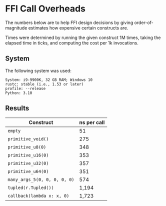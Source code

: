 

# FFI Call Overheads

The numbers below are to help FFI design decisions by giving order-of-magnitude estimates how
expensive certain constructs are.

Times were determined by running the given construct 1M times, taking the elapsed time in ticks,
and computing the cost per 1k invocations.


## System

The following system was used:    

```
System: i9-9900K, 32 GB RAM; Windows 10
rustc: stable (i.e., 1.53 or later)
profile: --release
Python: 3.10
```

## Results

| Construct | ns per call |
| --- | --- |
| `empty`                                            | 51 |
| `primitive_void()`                                 | 275 |
| `primitive_u8(0)`                                  | 348 |
| `primitive_u16(0)`                                 | 353 |
| `primitive_u32(0)`                                 | 357 |
| `primitive_u64(0)`                                 | 351 |
| `many_args_5(0, 0, 0, 0, 0)`                       | 574 |
| `tupled(r.Tupled())`                               | 1,194 |
| `callback(lambda x: x, 0)`                         | 1,723 |
